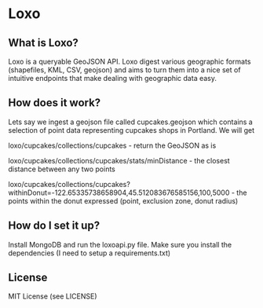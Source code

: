 # Loxo

## What is Loxo?
Loxo is a queryable GeoJSON API. Loxo digest various geographic formats (shapefiles, KML, CSV, geojson) and aims to turn them into a nice set of
intuitive endpoints that make dealing with geographic data easy.

## How does it work?
Lets say we ingest a geojson file called cupcakes.geojson which contains a selection of point data representing cupcakes shops in Portland. We will get

loxo/cupcakes/collections/cupcakes - return the GeoJSON as is

loxo/cupcakes/collections/cupcakes/stats/minDistance - the closest distance between any two points

loxo/cupcakes/collections/cupcakes?withinDonut=-122.65335738658904,45.512083676585156,100,5000 - the points within the donut expressed (point, exclusion zone, donut radius)

## How do I set it up?
Install MongoDB and run the loxoapi.py file. Make sure you install the dependencies (I need to setup a requirements.txt)

## License
MIT License (see LICENSE)
